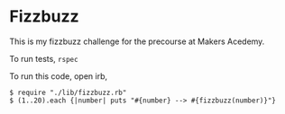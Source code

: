 # Fizzbuzz

This is my fizzbuzz challenge for the precourse at Makers Acedemy. 

To run tests, `rspec`

To run this code, open irb,
```
$ require "./lib/fizzbuzz.rb"
$ (1..20).each {|number| puts "#{number} --> #{fizzbuzz(number)}"}
```
